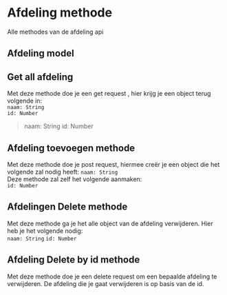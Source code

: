 # Afdeling methode

Alle methodes van de afdeling api
## Afdeling model

## Get all afdeling
Met deze methode doe je een get request , hier krijg je een object terug volgende in:    
`naam: String`  
`id: Number`
>naam: String
>id: Number 

## Afdeling toevoegen methode
Met deze methode doe je post request, hiermee creër je een object die het volgende zal nodig heeft:
`naam: String`  
Deze methode zal zelf het volgende aanmaken:  
`id: Number`


## Afdelingen Delete methode
Met deze methode ga je het alle object van de afdeling verwijderen. Hier heb je het volgende nodig:  
`naam: String`
`id: Number`


## Afdeling Delete by id methode
Met deze methode doe je een delete request om een bepaalde afdeling te verwijderen. De afdeling die je gaat verwijderen is op basis van de id.
